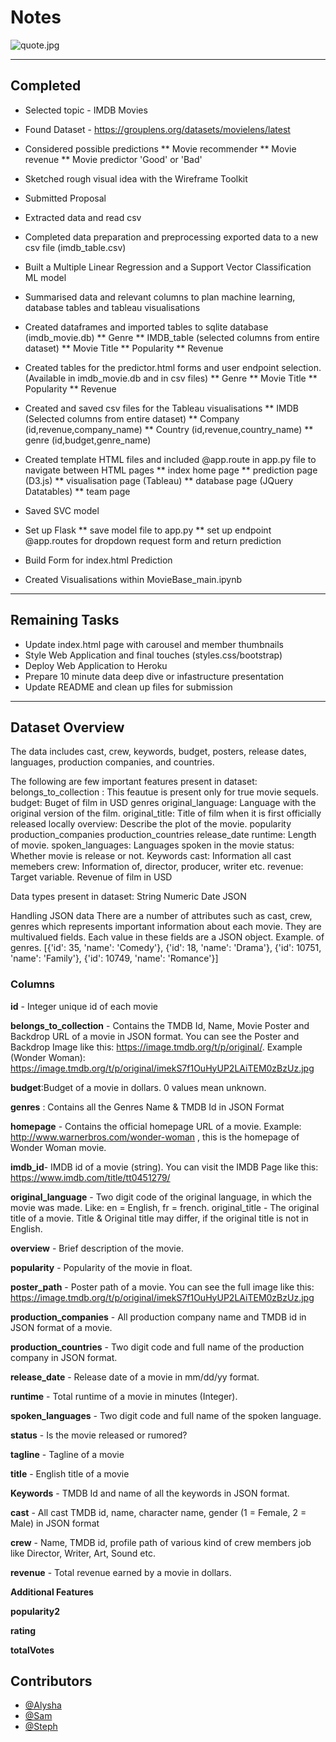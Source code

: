 # Notes

![quote.jpg](https://github.com/alysnow/Final-Project/blob/main/Images/notes.jpg)

- - -

## Completed

* Selected topic - IMDB Movies

* Found Dataset - https://grouplens.org/datasets/movielens/latest

* Considered possible predictions
** Movie recommender
** Movie revenue
** Movie predictor 'Good' or 'Bad'

* Sketched rough visual idea with the Wireframe Toolkit

* Submitted Proposal

* Extracted data and read csv

* Completed data preparation and preprocessing exported data to a new csv file (imdb_table.csv)

* Built a Multiple Linear Regression and a Support Vector Classification ML model

* Summarised data and relevant columns to plan machine learning, database tables and tableau visualisations

* Created dataframes and imported tables to sqlite database (imdb_movie.db)
** Genre
** IMDB_table (selected columns from entire dataset)
** Movie Title
** Popularity
** Revenue

* Created tables for the predictor.html forms and user endpoint selection. (Available in imdb_movie.db and in csv files)
** Genre
** Movie Title
** Popularity
** Revenue

* Created and saved csv files for the Tableau visualisations
** IMDB (Selected columns from entire dataset)
** Company (id,revenue,company_name)
** Country (id,revenue,country_name)
** genre (id,budget,genre_name)

* Created template HTML files and included @app.route in app.py file to navigate between HTML pages
** index home page
** prediction page (D3.js)
** visualisation page (Tableau)
** database page (JQuery Datatables)
** team page

* Saved SVC model

* Set up Flask
** save model file to app.py
** set up endpoint @app.routes for dropdown request form and return prediction

* Build Form for index.html Prediction

* Created Visualisations within MovieBase_main.ipynb
- - -

## Remaining Tasks

* Update index.html page with carousel and member thumbnails
* Style Web Application and final touches (styles.css/bootstrap)
* Deploy Web Application to Heroku
* Prepare 10 minute data deep dive or infastructure presentation
* Update README and clean up files for submission

- - -

## Dataset Overview

The data includes cast, crew, keywords, budget, posters, release dates, languages, production companies, and countries.

The following are few important features present in dataset:
belongs_to_collection : This feautue is present only for true movie sequels.
budget: Buget of film in USD
genres
original_language: Language with the original version of the film.
original_title: Title of film when it is first officially released locally
overview: Describe the plot of the movie.
popularity
production_companies
production_countries
release_date
runtime: Length of movie.
spoken_languages: Languages spoken in the movie
status: Whether movie is release or not.
Keywords
cast: Information all cast memebers
crew: Information of, director, producer, writer etc.
revenue: Target variable. Revenue of film in USD

Data types present in dataset:
String
Numeric
Date
JSON

Handling JSON data
There are a number of attributes such as cast, crew, genres which represents important information about each movie. They are multivalued fields. Each value in these fields are a JSON object.
Example. of genres. [{'id': 35, 'name': 'Comedy'}, {'id': 18, 'name': 'Drama'}, {'id': 10751, 'name': 'Family'}, {'id': 10749, 'name': 'Romance'}]

### Columns

**id** - Integer unique id of each movie

**belongs_to_collection** - Contains the TMDB Id, Name, Movie Poster and Backdrop URL of a movie in JSON format. You can see the Poster and Backdrop Image like this: https://image.tmdb.org/t/p/original/. Example (Wonder Woman): https://image.tmdb.org/t/p/original/imekS7f1OuHyUP2LAiTEM0zBzUz.jpg

**budget**:Budget of a movie in dollars. 0 values mean unknown.

**genres** : Contains all the Genres Name & TMDB Id in JSON Format

**homepage** - Contains the official homepage URL of a movie. Example: http://www.warnerbros.com/wonder-woman , this is the homepage of Wonder Woman movie.

**imdb_id**- IMDB id of a movie (string). You can visit the IMDB Page like this: https://www.imdb.com/title/tt0451279/

**original_language** - Two digit code of the original language, in which the movie was made. Like: en = English, fr = french. original_title - The original title of a movie. Title & Original title may differ, if the original title is not in English.

**overview** - Brief description of the movie.

**popularity** - Popularity of the movie in float.

**poster_path** - Poster path of a movie. You can see the full image like this: https://image.tmdb.org/t/p/original/imekS7f1OuHyUP2LAiTEM0zBzUz.jpg

**production_companies** - All production company name and TMDB id in JSON format of a movie.

**production_countries** - Two digit code and full name of the production company in JSON format.

**release_date** - Release date of a movie in mm/dd/yy format.

**runtime** - Total runtime of a movie in minutes (Integer).

**spoken_languages** - Two digit code and full name of the spoken language.

**status** - Is the movie released or rumored?

**tagline** - Tagline of a movie

**title** - English title of a movie

**Keywords** - TMDB Id and name of all the keywords in JSON format.

**cast** - All cast TMDB id, name, character name, gender (1 = Female, 2 = Male) in JSON format

**crew** - Name, TMDB id, profile path of various kind of crew members job like Director, Writer, Art, Sound etc.

**revenue** - Total revenue earned by a movie in dollars.

**Additional Features**

**popularity2**

**rating**	

**totalVotes**


## Contributors

- [@Alysha](https://github.com/alysnow)
- [@Sam](https://github.com/SamanthaVanWyngaarden)
- [@Steph](https://github.com/sSalvs)
